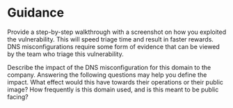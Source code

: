 # Guidance

Provide a step-by-step walkthrough with a screenshot on how you exploited the vulnerability. This will speed triage time and result in faster rewards. DNS misconfigurations require some form of evidence that can be viewed by the team who triage this vulnerability.

Describe the impact of the DNS misconfiguration for this domain to the company. Answering the following questions may help you define the impact. What effect would this have towards their operations or their public image? How frequently is this domain used, and  is this meant to be public facing?
